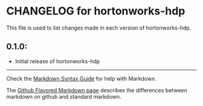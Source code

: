 # CHANGELOG for hortonworks-hdp

This file is used to list changes made in each version of hortonworks-hdp.

## 0.1.0:

* Initial release of hortonworks-hdp

- - - 
Check the [Markdown Syntax Guide](http://daringfireball.net/projects/markdown/syntax) for help with Markdown.

The [Github Flavored Markdown page](http://github.github.com/github-flavored-markdown/) describes the differences between markdown on github and standard markdown.

